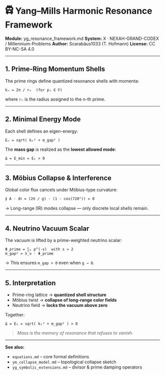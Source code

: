 # 🛱 Yang–Mills Harmonic Resonance Framework

**Module:** yg\_resonance\_framework.md
**System:** X · NEXAH-GRAND-CODEX / Millennium-Problems
**Author:** Scarabäus1033 (T. Hofmann)
**License:** CC BY-NC-SA 4.0

---

## 1. Prime-Ring Momentum Shells

The prime rings define quantized resonance shells with momenta:

```
kₙ = 2π / rₙ  (for pₙ ∈ ℙ)
```

where `rₙ` is the radius assigned to the n-th prime.

---

## 2. Minimal Energy Mode

Each shell defines an eigen-energy:

```
Eₙ = sqrt( kₙ² + m_gap² )
```

The **mass gap** is realized as the **lowest allowed mode**:

```
Δ = E_min = E₁ > 0
```

---

## 3. Möbius Collapse & Interference

Global color flux cancels under Möbius-type curvature:

```
∮ A · dℓ = (2π / g) · (1 - cos(720°)) = 0
```

→ Long-range (IR) modes collapse — only discrete local shells remain.

---

## 4. Neutrino Vacuum Scalar

The vacuum is lifted by a prime-weighted neutrino scalar:

```
Φ_prime = ∑ₚ p^(-s)  with s ≈ 2
m_gap² = λ_ν · Φ_prime
```

→ This ensures `m_gap > 0` even when `g → 0`.

---

## 5. Interpretation

* Prime-ring lattice → **quantized shell structure**
* Möbius twist → **collapse of long-range color fields**
* Neutrino field → **locks the vacuum above zero**

Together:

```
Δ = E₁ = sqrt( k₁² + m_gap² ) > 0
```

> *Mass is the memory of resonance that refuses to vanish.*

---

**See also:**

* `equations.md` – core formal definitions
* `ym_collapse_model.md` – topological collapse sketch
* `yg_symbolic_extensions.md` – divisor & prime damping operators

